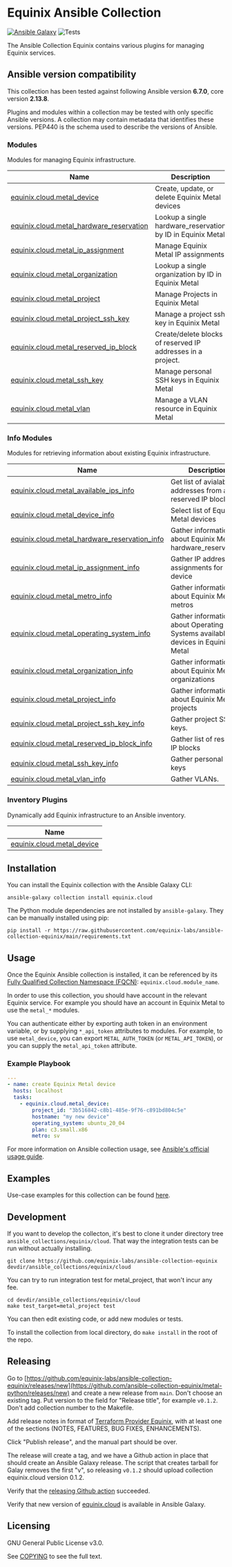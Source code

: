 # Equinix Ansible Collection
[![Ansible Galaxy](https://img.shields.io/badge/galaxy-equinix.cloud-660198.svg?style=flat)](https://galaxy.ansible.com/equinix/cloud/) 
![Tests](https://img.shields.io/github/actions/workflow/status/equinix-labs/ansible-collection-equinix/integration-tests.yml?branch=main)

The Ansible Collection Equinix contains various plugins for managing Equinix services.

<!--start requires_ansible-->
## Ansible version compatibility

This collection has been tested against following Ansible version **6.7.0**, core version **2.13.8**.

Plugins and modules within a collection may be tested with only specific Ansible versions.
A collection may contain metadata that identifies these versions.
PEP440 is the schema used to describe the versions of Ansible.
<!--end requires_ansible-->

<!--start collection content-->
### Modules

Modules for managing Equinix infrastructure.

Name | Description |
--- | ------------ |
[equinix.cloud.metal_device](./docs/modules/metal_device.md)|Create, update, or delete Equinix Metal devices|
[equinix.cloud.metal_hardware_reservation](./docs/modules/metal_hardware_reservation.md)|Lookup a single hardware_reservation by ID in Equinix Metal|
[equinix.cloud.metal_ip_assignment](./docs/modules/metal_ip_assignment.md)|Manage Equinix Metal IP assignments|
[equinix.cloud.metal_organization](./docs/modules/metal_organization.md)|Lookup a single organization by ID in Equinix Metal|
[equinix.cloud.metal_project](./docs/modules/metal_project.md)|Manage Projects in Equinix Metal|
[equinix.cloud.metal_project_ssh_key](./docs/modules/metal_project_ssh_key.md)|Manage a project ssh key in Equinix Metal|
[equinix.cloud.metal_reserved_ip_block](./docs/modules/metal_reserved_ip_block.md)|Create/delete blocks of reserved IP addresses in a project.|
[equinix.cloud.metal_ssh_key](./docs/modules/metal_ssh_key.md)|Manage personal SSH keys in Equinix Metal|
[equinix.cloud.metal_vlan](./docs/modules/metal_vlan.md)|Manage a VLAN resource in Equinix Metal|


### Info Modules

Modules for retrieving information about existing Equinix infrastructure.

Name | Description |
--- | ------------ |
[equinix.cloud.metal_available_ips_info](./docs/modules/metal_available_ips_info.md)|Get list of avialable IP addresses from a reserved IP block|
[equinix.cloud.metal_device_info](./docs/modules/metal_device_info.md)|Select list of Equinix Metal devices|
[equinix.cloud.metal_hardware_reservation_info](./docs/modules/metal_hardware_reservation_info.md)|Gather information about Equinix Metal hardware_reservations|
[equinix.cloud.metal_ip_assignment_info](./docs/modules/metal_ip_assignment_info.md)|Gather IP address assignments for a device|
[equinix.cloud.metal_metro_info](./docs/modules/metal_metro_info.md)|Gather information about Equinix Metal metros|
[equinix.cloud.metal_operating_system_info](./docs/modules/metal_operating_system_info.md)|Gather information about Operating Systems available for devices in Equinix Metal|
[equinix.cloud.metal_organization_info](./docs/modules/metal_organization_info.md)|Gather information about Equinix Metal organizations|
[equinix.cloud.metal_project_info](./docs/modules/metal_project_info.md)|Gather information about Equinix Metal projects|
[equinix.cloud.metal_project_ssh_key_info](./docs/modules/metal_project_ssh_key_info.md)|Gather project SSH keys.|
[equinix.cloud.metal_reserved_ip_block_info](./docs/modules/metal_reserved_ip_block_info.md)|Gather list of reserved IP blocks|
[equinix.cloud.metal_ssh_key_info](./docs/modules/metal_ssh_key_info.md)|Gather personal SSH keys|
[equinix.cloud.metal_vlan_info](./docs/modules/metal_vlan_info.md)|Gather VLANs.|


### Inventory Plugins

Dynamically add Equinix infrastructure to an Ansible inventory.

Name |
--- |
[equinix.cloud.metal_device](./docs/inventory/metal_device.rst)|


<!--end collection content-->

## Installation

You can install the Equinix collection with the Ansible Galaxy CLI:

```shell
ansible-galaxy collection install equinix.cloud
```

The Python module dependencies are not installed by `ansible-galaxy`.  They can
be manually installed using pip:

```shell
pip install -r https://raw.githubusercontent.com/equinix-labs/ansible-collection-equinix/main/requirements.txt
```

## Usage
Once the Equinix Ansible collection is installed, it can be referenced by its [Fully Qualified Collection Namespace (FQCN)](https://github.com/ansible-collections/overview#terminology): `equinix.cloud.module_name`.

In order to use this collection, you should have account in the relevant Equinix service. For example you should have an account in Equinix Metal to use the `metal_*` modules.

You can authenticate either by exporting auth token in an environment variable, or by supplying `*_api_token` attributes to modules. For example, to use `metal_device`, you can export `METAL_AUTH_TOKEN` (or `METAL_API_TOKEN`), or you can supply the `metal_api_token` attribute.

### Example Playbook

```yaml
---
- name: create Equinix Metal device
  hosts: localhost
  tasks:
    - equinix.cloud.metal_device:
        project_id: "3b516842-c8b1-485e-9f76-c891bd804c5e"
        hostname: "my new device"
        operating_system: ubuntu_20_04
        plan: c3.small.x86
        metro: sv
```

For more information on Ansible collection usage, see [Ansible's official usage guide](https://docs.ansible.com/ansible/latest/user_guide/collections_using.html).

## Examples

Use-case examples for this collection can be found [here](./examples).

## Development

If you want to develop the collecton, it's best to clone it under directory tree `ansible_collections/equinix/cloud`. That way the integration tests can be run without actually installing.

```
git clone https://github.com/equinix-labs/ansible-collection-equinix devdir/ansible_collections/equinix/cloud
```

You can try to run integration test for metal_project, that won't incur any fee.

```
cd devdir/ansible_collections/equinix/cloud
make test_target=metal_project test
```

You can then edit existing code, or add new modules or tests.

To install the collection from local directory, do `make install` in the root of the repo.



## Releasing

Go to [https://github.com/equinix-labs/ansible-collection-equinix/releases/new](https://github.com/ansible-collection-equinix/metal-python/releases/new) and create a new release from `main`. Don't choose an existing tag. Put version to the field for "Release title", for example `v0.1.2`. Don't add collection number to the Makefile.

Add release notes in format of [Terraform Provider Equinix](https://github.com/equinix/terraform-provider-equinix/releases), with at least one of the sections (NOTES, FEATURES, BUG FIXES, ENHANCEMENTS).

Click "Publish release", and the manual part should be over.

The release will create a tag, and we have a Github action in place that should create an Ansible Galaxy release. The script that creates tarball for Galay removes the first "v", so releasing `v0.1.2` should upload collection equinix.cloud version 0.1.2.

Verify that the [releasing Github action](https://github.com/equinix-labs/ansible-collection-equinix/actions) succeeded.

Verify that new version of [equinix.cloud](https://galaxy.ansible.com/equinix/cloud) is available in Ansible Galaxy.


## Licensing

GNU General Public License v3.0.

See [COPYING](COPYING) to see the full text.